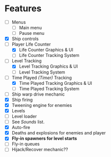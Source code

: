 # Features

- [ ] Menus
  - [ ] Main menu
  - [ ] Pause menu
- [X] Ship controls
- [ ] Player Life Counter
  - [X] Life Counter Graphics & UI
  - [ ] Life Counter Tracking System
- [ ] Level Tracking
  - [X] Level Tracking Graphics & UI
  - [ ] Level Tracking System
- [ ] Time Played *(Timer)* Tracking
  - [X] Time Played Tracking Graphics & UI
  - [ ] Time Played Tracking System
- [ ] Ship warp drive mechanic
- [X] Ship firing
- [X] Tweening engine for enemies
- [X] Levels
- [ ] Level loader
- [ ] See *Sounds* list.
- [X] Auto-fire
- [X] Deaths and explosions for enemies and player
- [X] **Fly-in spawners for level starts**
- [ ] Fly-in queues
- [ ] Hijack/Recover mechanic??
